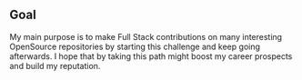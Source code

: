 ## Goal
My main purpose is to make Full Stack contributions on many interesting OpenSource repositories by starting this challenge and keep going afterwards.
I hope that by taking this path might boost my career prospects and build my reputation.
